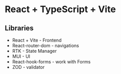 # React + TypeScript + Vite

## Libraries

- React + Vite - Frontend
- React-router-dom - navigations
- RTK - State Manager
- MUI - UI 
- React-hook-forms - work with Forms
- ZOD - validator



